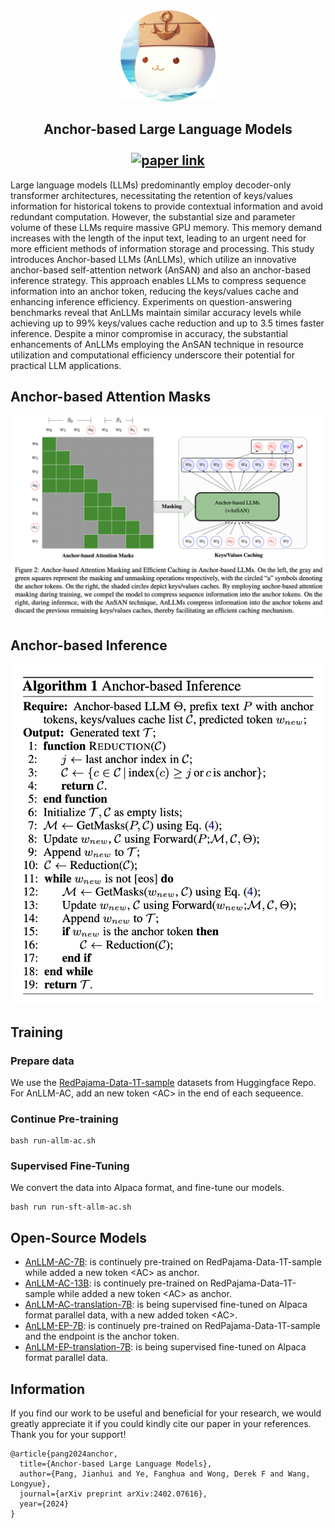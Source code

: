 <div align="center">
    <img width="30%" alt="Anllm" src="./others/anllm.jpg">
    <h2>
    Anchor-based Large Language Models <br><br>
     <a href="https://arxiv.org/abs/2402.07616"> <img alt="paper link" src="https://img.shields.io/badge/Paper-arXiv-red"> </a>
     <!-- <a href="https://github.com/wxjiao/InstructMT"> <img alt="data link" src="https://img.shields.io/badge/Data-InstructMT-blue"> </a>  -->
    </h2>
</div>

Large language models (LLMs) predominantly employ decoder-only transformer architectures, necessitating the retention of keys/values information for historical tokens to provide contextual information and avoid redundant computation. However, the substantial size and parameter volume of these LLMs require massive GPU memory. This memory demand increases with the length of the input text, leading to an urgent need for more efficient methods of information storage and processing. This study introduces Anchor-based LLMs (AnLLMs), which utilize an innovative anchor-based self-attention network (AnSAN) and also an anchor-based inference strategy. This approach enables LLMs to compress sequence information into an anchor token, reducing the keys/values cache and enhancing inference efficiency. Experiments on question-answering benchmarks reveal that AnLLMs maintain similar accuracy levels while achieving up to 99\% keys/values cache reduction and up to 3.5 times faster inference. Despite a minor compromise in accuracy, the substantial enhancements of AnLLMs employing the AnSAN technique in resource utilization and computational efficiency underscore their potential for practical LLM applications.

## Anchor-based Attention Masks

<p align="center">
<img src="./others/training.jpg" width="600" />
</p>

## Anchor-based Inference

<p align="center">
<img src="./others/infer.jpg" width="500" />
</p>

## Training

### Prepare data

We use the [RedPajama-Data-1T-sample](https://huggingface.co/datasets/togethercomputer/RedPajama-Data-1T-Sample) datasets from Huggingface Repo.
For AnLLM-AC, add an new token \<AC> in the end of each sequeence. 

### Continue Pre-training

```
bash run-allm-ac.sh
```

### Supervised Fine-Tuning

We convert the data into Alpaca format, and fine-tune our models.

```
bash run run-sft-allm-ac.sh
```

## Open-Source Models

- [AnLLM-AC-7B](https://huggingface.co/pangjh3/anchorLLM-ac-7b-pt): is continuely pre-trained on RedPajama-Data-1T-sample while added a new token \<AC> as anchor.
- [AnLLM-AC-13B](https://huggingface.co/pangjh3/anchorLLM-ac-13b-pt): is continuely pre-trained on RedPajama-Data-1T-sample while added a new token \<AC> as anchor.
- [AnLLM-AC-translation-7B](https://huggingface.co/pangjh3/AnLLM-AC-7B-translation): is being supervised fine-tuned on Alpaca format parallel data, with a new added token \<AC>.
- [AnLLM-EP-7B](https://huggingface.co/pangjh3/anchorLLM-endpoint-7b-pt): is continuely pre-trained on RedPajama-Data-1T-sample and the endpoint is the anchor token.
- [AnLLM-EP-translation-7B](https://huggingface.co/pangjh3/AnLLM-EP-7B-translation): is being supervised fine-tuned on Alpaca format parallel data.


## Information

If you find our work to be useful and beneficial for your research, we would greatly appreciate it if you could kindly cite our paper in your references. Thank you for your support!

```
@article{pang2024anchor,
  title={Anchor-based Large Language Models},
  author={Pang, Jianhui and Ye, Fanghua and Wong, Derek F and Wang, Longyue},
  journal={arXiv preprint arXiv:2402.07616},
  year={2024}
}
```

